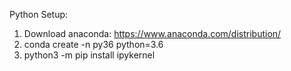 Python Setup:
1. Download anaconda:
https://www.anaconda.com/distribution/
2. conda create -n py36 python=3.6
3. python3 -m pip install ipykernel

